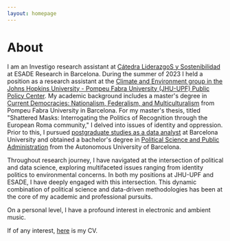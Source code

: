 ```yaml
---
layout: homepage
---
```


# About

  I am an Investigo research assistant at [Cátedra LiderazgoS y Sostenibilidad](https://www.esade.edu/faculty-research/es/catedra-liderazgos-y-sostenibilidad) at ESADE Research in Barcelona. During the summer of 2023 I held a position as a research assistant at the [Climate and Environment group in the Johns Hopkins University - Pompeu Fabra University (JHU-UPF) Public Policy Center](https://www.upf.edu/web/jhu-ppc/climate). My academic background includes a master's degree in [Current Democracies: Nationalism, Federalism, and Multiculturalism](https://www.upf.edu/web/masters/master-en-democracies-actuals-nacionalisme-federalisme-i-multiculturalitat) from Pompeu Fabra University in Barcelona. For my master's thesis, titled "Shattered Masks: Interrogating the Politics of Recognition through the European Roma community," I delved into issues of identity and oppression. Prior to this, I pursued [postgraduate studies as a data analyst](https://www.ub.edu/analista-de-dades/) at Barcelona University and obtained a bachelor's degree in [Political Science and Public Administration](https://www.uab.cat/web/estudiar/ehea-degrees/general-information-1216708259085.html?param1=1228291015798) from the Autonomous University of Barcelona.

  Throughout research journey, I have navigated at the intersection of political and data science, exploring multifaceted issues ranging from identity politics to environmental concerns. In both my positions at JHU-UPF and ESADE, I have deeply engaged with this intersection. This dynamic combination of political science and data-driven methodologies has been at the core of my academic and professional pursuits.


  On a personal level, I have a profound interest in electronic and ambient music.

  If of any interest, [here](assets/files/curriculum_vitae.pdf) is my CV.
